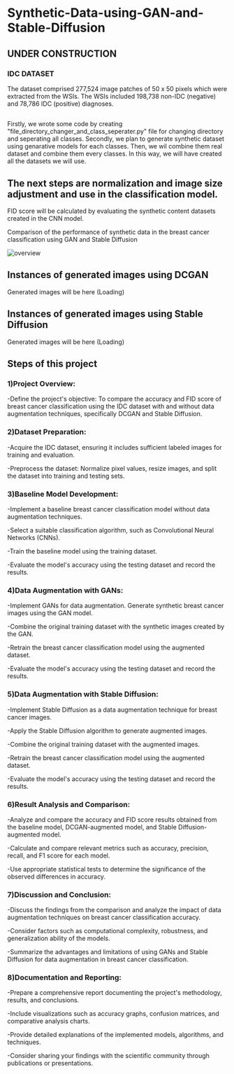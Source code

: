 # Synthetic-Data-using-GAN-and-Stable-Diffusion
<h2>UNDER CONSTRUCTION</h2>

<h3>IDC DATASET</h3>
The dataset comprised 277,524 image patches of 50 x 50 pixels which were extracted from the WSIs. The WSIs included 198,738 non-IDC (negative) and 78,786 IDC (positive) diagnoses.
<h2></h2>
Firstly, we wrote some code by creating "file_directory_changer_and_class_seperater.py" file for changing directory and seperating all classes.
Secondly, we plan to generate synthetic dataset using genarative models for each classes. Then, we wil combine them real dataset and combine them every classes.
In this way, we will have created all the datasets we will use.

<h2>The next steps are normalization and image size adjustment and use in the classification model.</h2>

FID score will be calculated by evaluating the synthetic content datasets created in the CNN model.

Comparison of the performance of synthetic data in the breast cancer classification using GAN and Stable Diffusion

![overview](https://user-images.githubusercontent.com/117897880/229492793-2b2c3476-8766-4cf9-b214-cf787f3527f2.png)

<h2>Instances of generated images using DCGAN</h2>

Generated images will be here (Loading)

<h2>Instances of generated images using Stable Diffusion</h2>

Generated images will be here (Loading)

<h2>Steps of this project</h2>
 
<h3>1)Project Overview:</h3>

-Define the project's objective: To compare the accuracy and FID score of breast cancer classification using the IDC dataset with and without data augmentation techniques, specifically DCGAN and Stable Diffusion.

<h3>2)Dataset Preparation:</h3>

-Acquire the IDC dataset, ensuring it includes sufficient labeled images for training and evaluation.

-Preprocess the dataset: Normalize pixel values, resize images, and split the dataset into training and testing sets.

<h3>3)Baseline Model Development:</h3>

-Implement a baseline breast cancer classification model without data augmentation techniques.

-Select a suitable classification algorithm, such as Convolutional Neural Networks (CNNs).

-Train the baseline model using the training dataset.

-Evaluate the model's accuracy using the testing dataset and record the results.

<h3>4)Data Augmentation with GANs:</h3>

-Implement GANs for data augmentation. Generate synthetic breast cancer images using the GAN model.

-Combine the original training dataset with the synthetic images created by the GAN.

-Retrain the breast cancer classification model using the augmented dataset.

-Evaluate the model's accuracy using the testing dataset and record the results.

<h3>5)Data Augmentation with Stable Diffusion:</h3>

-Implement Stable Diffusion as a data augmentation technique for breast cancer images.

-Apply the Stable Diffusion algorithm to generate augmented images.

-Combine the original training dataset with the augmented images.

-Retrain the breast cancer classification model using the augmented dataset.

-Evaluate the model's accuracy using the testing dataset and record the results.

<h3>6)Result Analysis and Comparison:</h3>

-Analyze and compare the accuracy and FID score results obtained from the baseline model, DCGAN-augmented model, and Stable Diffusion-augmented model.

-Calculate and compare relevant metrics such as accuracy, precision, recall, and F1 score for each model.

-Use appropriate statistical tests to determine the significance of the observed differences in accuracy.

<h3>7)Discussion and Conclusion:</h3>

-Discuss the findings from the comparison and analyze the impact of data augmentation techniques on breast cancer classification accuracy.

-Consider factors such as computational complexity, robustness, and generalization ability of the models.

-Summarize the advantages and limitations of using GANs and Stable Diffusion for data augmentation in breast cancer classification.

<h3>8)Documentation and Reporting:</h3>

-Prepare a comprehensive report documenting the project's methodology, results, and conclusions.

-Include visualizations such as accuracy graphs, confusion matrices, and comparative analysis charts.

-Provide detailed explanations of the implemented models, algorithms, and techniques.

-Consider sharing your findings with the scientific community through publications or presentations.
